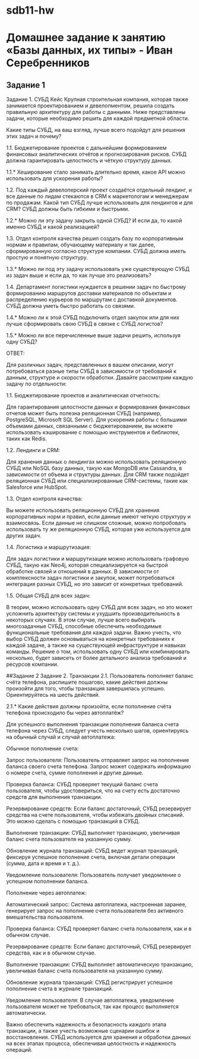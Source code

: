 # sdb11-hw
# Домашнее задание к занятию «Базы данных, их типы» - Иван Серебренников
## Задание 1
Задание 1. СУБД
Кейс
Крупная строительная компания, которая также занимается проектированием и девелопментом, решила создать правильную архитектуру для работы с данными. Ниже представлены задачи, которые необходимо решить для каждой предметной области.

Какие типы СУБД, на ваш взгляд, лучше всего подойдут для решения этих задач и почему?

1.1. Бюджетирование проектов с дальнейшим формированием финансовых аналитических отчётов и прогнозирования рисков. СУБД должна гарантировать целостность и чёткую структуру данных.

1.1.* Хеширование стало занимать длительно время, какое API можно использовать для ускорения работы?

1.2. Под каждый девелоперский проект создаётся отдельный лендинг, и все данные по лидам стекаются в CRM к маркетологам и менеджерам по продажам. Какой тип СУБД лучше использовать для лендингов и для CRM? СУБД должны быть гибкими и быстрыми.

1.2.* Можно ли эту задачу закрыть одной СУБД? И если да, то какой именно СУБД и какой реализацией?

1.3. Отдел контроля качества решил создать базу по корпоративным нормам и правилам, обучающему материалу и так далее, сформированную согласно структуре компании. СУБД должна иметь простую и понятную структуру.

1.3.* Можно ли под эту задачу использовать уже существующую СУБД из задач выше и если да, то как лучше это реализовать?

1.4. Департамент логистики нуждается в решении задач по быстрому формированию маршрутов доставки материалов по объектам и распределению курьеров по маршрутам с доставкой документов. СУБД должна уметь быстро работать со связями.

1.4.* Можно ли к этой СУБД подключить отдел закупок или для них лучше сформировать свою СУБД в связке с СУБД логистов?

1.5.* Можно ли все перечисленные выше задачи решить, используя одну СУБД?

ОТВЕТ:  

Для различных задач, представленных в вашем описании, могут потребоваться разные типы СУБД в зависимости от требований к данным, структуре и скорости обработки. Давайте рассмотрим каждую задачу по отдельности:

1.1. Бюджетирование проектов и аналитическая отчетность:

Для гарантирования целостности данных и формирования финансовых отчетов может быть полезна реляционная СУБД (например, PostgreSQL, Microsoft SQL Server).
Для ускорения работы с большими объемами данных, связанными с бюджетированием, вы можете использовать кэширование с помощью инструментов и библиотек, таких как Redis.

1.2. Лендинги и CRM:

Для хранения данных о лендингах можно использовать реляционную СУБД или NoSQL базу данных, такую как MongoDB или Cassandra, в зависимости от объема и структуры данных.
Для CRM также подойдет реляционная СУБД или специализированные CRM-системы, такие как Salesforce или HubSpot.

1.3. Отдел контроля качества:

Вы можете использовать реляционную СУБД для хранения корпоративных норм и правил, если данные имеют четкую структуру и взаимосвязь.
Если данные не слишком сложные, можно попробовать использовать ту же реляционную СУБД, которая уже используется для других задач.

1.4. Логистика и маршрутизация:

Для задач логистики и маршрутизации можно использовать графовую СУБД, такую как Neo4j, которая специализируется на быстрой обработке связей и отношений в данных.
В зависимости от комплексности задач логистики и закупок, может потребоваться интеграция разных СУБД, но это зависит от конкретных требований.

1.5. Общая СУБД для всех задач:

В теории, можно использовать одну СУБД для всех задач, но это может усложнить архитектуру системы и ухудшить производительность в некоторых случаях. В этом случае, лучше всего выбирать многозадачные СУБД, способные обеспечить необходимые функциональные требования для каждой задачи.
Важно учесть, что выбор СУБД должен основываться на конкретных требованиях к каждой задаче, а также на существующей инфраструктуре и навыках команды. Решение о том, использовать одну СУБД или комбинировать несколько, будет зависеть от более детального анализа требований и ресурсов компании.

##Задание 2
Задание 2. Транзакции
2.1. Пользователь пополняет баланс счёта телефона, распишите пошагово, какие действия должны произойти для того, чтобы транзакция завершилась успешно. Ориентируйтесь на шесть действий.

2.1.* Какие действия должны произойти, если пополнение счёта телефона происходило бы через автоплатёж?

Для успешного выполнения транзакции пополнения баланса счета телефона через СУБД, следует учесть несколько шагов, ориентируясь на обычный случай и случай автоплатежа:

Обычное пополнение счета:

Запрос пользователя: Пользователь отправляет запрос на пополнение баланса своего счета телефона. Запрос может содержать информацию о номере счета, сумме пополнения и другие данные.

Проверка баланса: СУБД проверяет текущий баланс счета пользователя, чтобы удостовериться, что на счету есть достаточно средств для выполнения транзакции.

Резервирование средств: Если баланс достаточный, СУБД резервирует средства на счете пользователя, чтобы избежать двойных списаний. Это можно сделать с помощью транзакций в СУБД.

Выполнение транзакции: СУБД выполняет транзакцию, увеличивая баланс счета пользователя на указанную сумму.

Обновление журнала транзакций: СУБД ведет журнал транзакций, фиксируя успешное пополнение счета, включая детали операции (сумма, дата и время и т. д.).

Уведомление пользователя: Пользователь получает уведомление о успешном пополнении баланса.

Пополнение через автоплатеж:

Автоматический запрос: Система автоплатежа, настроенная заранее, генерирует запрос на пополнение счета пользователя без активного вмешательства пользователя.

Проверка баланса: СУБД проверяет баланс счета пользователя, как и в обычном случае.

Резервирование средств: Если баланс достаточный, СУБД резервирует средства, как и в обычном случае.

Выполнение транзакции: СУБД выполняет автоматическую транзакцию, увеличивая баланс счета пользователя на указанную сумму.

Обновление журнала транзакций: СУБД регистрирует успешное пополнение счета в журнале транзакций.

Уведомление пользователя: В случае автоплатежа, уведомление пользователя может не требоваться, так как процесс выполняется автоматически.

Важно обеспечить надежность и безопасность каждого этапа транзакции, а также учесть возможные сценарии ошибок и восстановления. СУБД используется для хранения и обработки данных на всех этапах процесса, обеспечивая целостность и надежность операций.
